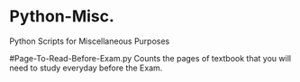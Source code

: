 # Python-Misc.
Python Scripts for Miscellaneous Purposes

#Page-To-Read-Before-Exam.py
Counts the pages of textbook that you will need to study everyday before the Exam.
